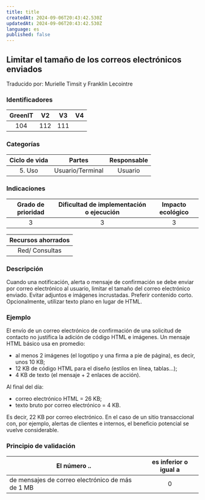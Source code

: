 ```yaml
---
title: title
createdAt: 2024-09-06T20:43:42.530Z
updatedAt: 2024-09-06T20:43:42.530Z
language: es
published: false
---
```

## Limitar el tamaño de los correos electrónicos enviados
Traducido por: Murielle Timsit y Franklin Lecointre

### Identificadores

| GreenIT |  V2  |  V3  |  V4  |
|:-------:|:----:|:----:|:----:|
|   104   | 112  | 111  |  	|

### Categorías

| Ciclo de vida | Partes | Responsable |
|:---------:|:----:|:----:|
| 5. Uso | Usuario/Terminal | Usuario |

### Indicaciones

| Grado de prioridad   | Dificultad de implementación o ejecución | Impacto ecológico   |
|:-------------------:|:-------------------------:|:---------------------:|
| 3 | 3 | 3 |

| Recursos ahorrados |
|:----------------------------------------------------------:|
| Red/ Consultas  |

### Descripción

Cuando una notificación, alerta o mensaje de confirmación se debe enviar por correo electrónico al usuario, limitar el tamaño del correo electrónico enviado.
Evitar adjuntos e imágenes incrustadas. Preferir contenido corto. Opcionalmente, utilizar texto plano en lugar de HTML.

### Ejemplo

El envío de un correo electrónico de confirmación de una solicitud de contacto no justifica la adición de código HTML e imágenes.
Un mensaje HTML básico usa en promedio:
 - al menos 2 imágenes (el logotipo y una firma a pie de página), es decir, unos 10 KB;
 - 12 KB de código HTML para el diseño (estilos en línea, tablas...);
 - 4 KB de texto (el mensaje + 2 enlaces de acción).

Al final del día:
 - correo electrónico HTML = 26 KB;
 - texto bruto por correo electrónico = 4 KB.

Es decir, 22 KB por correo electrónico.
En el caso de un sitio transaccional con, por ejemplo, alertas de clientes e internos, el beneficio potencial se vuelve considerable.


### Principio de validación

| El número ..   | es inferior o igual a   |  
|-------------------|:-------------------------:|
| de mensajes de correo electrónico de más de 1 MB | 0 |


